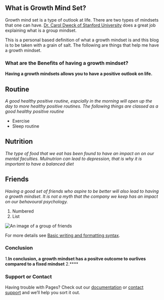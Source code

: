 ## What is Growth Mind Set?

Growth mind set is a type of outlook at life. There are two types of mindsets that one can have. [Dr. Carol Dweck of Stanford University](https://www.wgu.edu/blog/what-is-growth-mindset-8-steps-develop-one1904.html#close) does a great job explaining what is a group mindset.

This is a personal based definition of what a growth mindset is and this blog is to be taken with a grain of salt. The following are things that help me have a growth mindset.

### What are the Benefits of having a growth mindset?

**Having a growth mindsets allows you to have a positive outlook on life.**


## Routine
_A good healthy positive routine, espcially in the morning will open up the day to more healthy positive routines. 
The following things are classed as a good healthy positive routine_
- Exercise
- Sleep routine

## Nutrition
_The type of food that we eat has been found to have an impact on on our mental faculties. Mulnutrion can lead to depression, that is why it is important to have a balanced diet_

## Friends

_Having a good set of friends who aspire to be better will also lead to having a growth mindset. It is not a myth that the company we keep has an impact on our behavoural psychology._


1. Numbered
2. List

![An image of a group of friends](https://doublejj.com/wp-content/uploads/2020/02/group-people.jpeg)


For more details see [Basic writing and formatting syntax](https://docs.github.com/en/github/writing-on-github/getting-started-with-writing-and-formatting-on-github/basic-writing-and-formatting-syntax).

### Conclusion
1.**In conclusion, a growth mindset has a positve outcome to ourlives compared to a fixed mindset**
2.****


### Support or Contact

Having trouble with Pages? Check out our [documentation](https://docs.github.com/categories/github-pages-basics/) or [contact support](https://support.github.com/contact) and we’ll help you sort it out.
